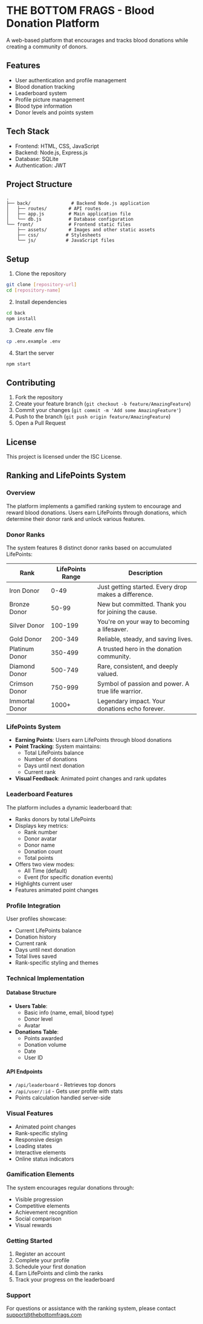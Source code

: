 # THE BOTTOM FRAGS - Blood Donation Platform

A web-based platform that encourages and tracks blood donations while creating a community of donors.

## Features

- User authentication and profile management
- Blood donation tracking
- Leaderboard system
- Profile picture management
- Blood type information
- Donor levels and points system

## Tech Stack

- Frontend: HTML, CSS, JavaScript
- Backend: Node.js, Express.js
- Database: SQLite
- Authentication: JWT

## Project Structure

```
.
├── back/               # Backend Node.js application
│   ├── routes/        # API routes
│   ├── app.js         # Main application file
│   └── db.js          # Database configuration
└── front/             # Frontend static files
    ├── assets/        # Images and other static assets
    ├── css/          # Stylesheets
    └── js/           # JavaScript files
```

## Setup

1. Clone the repository
```bash
git clone [repository-url]
cd [repository-name]
```

2. Install dependencies
```bash
cd back
npm install
```

3. Create .env file
```bash
cp .env.example .env
```

4. Start the server
```bash
npm start
```

## Contributing

1. Fork the repository
2. Create your feature branch (`git checkout -b feature/AmazingFeature`)
3. Commit your changes (`git commit -m 'Add some AmazingFeature'`)
4. Push to the branch (`git push origin feature/AmazingFeature`)
5. Open a Pull Request

## License

This project is licensed under the ISC License.

## Ranking and LifePoints System

### Overview
The platform implements a gamified ranking system to encourage and reward blood donations. Users earn LifePoints through donations, which determine their donor rank and unlock various features.

### Donor Ranks
The system features 8 distinct donor ranks based on accumulated LifePoints:

| Rank | LifePoints Range | Description |
|------|-----------------|-------------|
| Iron Donor | 0-49 | Just getting started. Every drop makes a difference. |
| Bronze Donor | 50-99 | New but committed. Thank you for joining the cause. |
| Silver Donor | 100-199 | You're on your way to becoming a lifesaver. |
| Gold Donor | 200-349 | Reliable, steady, and saving lives. |
| Platinum Donor | 350-499 | A trusted hero in the donation community. |
| Diamond Donor | 500-749 | Rare, consistent, and deeply valued. |
| Crimson Donor | 750-999 | Symbol of passion and power. A true life warrior. |
| Immortal Donor | 1000+ | Legendary impact. Your donations echo forever. |

### LifePoints System
- **Earning Points**: Users earn LifePoints through blood donations
- **Point Tracking**: System maintains:
  - Total LifePoints balance
  - Number of donations
  - Days until next donation
  - Current rank
- **Visual Feedback**: Animated point changes and rank updates

### Leaderboard Features
The platform includes a dynamic leaderboard that:
- Ranks donors by total LifePoints
- Displays key metrics:
  - Rank number
  - Donor avatar
  - Donor name
  - Donation count
  - Total points
- Offers two view modes:
  - All Time (default)
  - Event (for specific donation events)
- Highlights current user
- Features animated point changes

### Profile Integration
User profiles showcase:
- Current LifePoints balance
- Donation history
- Current rank
- Days until next donation
- Total lives saved
- Rank-specific styling and themes

### Technical Implementation
#### Database Structure
- **Users Table**:
  - Basic info (name, email, blood type)
  - Donor level
  - Avatar
- **Donations Table**:
  - Points awarded
  - Donation volume
  - Date
  - User ID

#### API Endpoints
- `/api/leaderboard` - Retrieves top donors
- `/api/user/:id` - Gets user profile with stats
- Points calculation handled server-side

### Visual Features
- Animated point changes
- Rank-specific styling
- Responsive design
- Loading states
- Interactive elements
- Online status indicators

### Gamification Elements
The system encourages regular donations through:
- Visible progression
- Competitive elements
- Achievement recognition
- Social comparison
- Visual rewards

### Getting Started
1. Register an account
2. Complete your profile
3. Schedule your first donation
4. Earn LifePoints and climb the ranks
5. Track your progress on the leaderboard

### Support
For questions or assistance with the ranking system, please contact support@thebottomfrags.com 